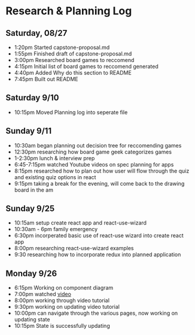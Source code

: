 
# Research & Planning Log

## Saturday, 08/27

- 1:20pm Started capstone-proposal.md
- 1:55pm Finished draft of capstone-proposal.md
- 3:00pm Researched board games to reccomend
- 4:15pm Initial list of board games to reccomend generated
- 4:40pm Added Why do this section to README
- 7:45pm Built out README

## Saturday 9/10

- 10:15pm Moved Planning log into seperate file

## Sunday 9/11

- 10:30am began planning out decision tree for reccomending games
- 12:30pm researching how board game geek categorizes games
- 1-2:30pm lunch & interview prep
- 6:45-7:15pm watched Youtube videos on spec planning for apps
- 8:15pm researched how to plan out how user will flow through the quiz and existing quiz options in react
- 9:15pm taking a break for the evening, will come back to the drawing board in the am

## Sunday 9/25

- 10:15am setup create react app and react-use-wizard
- 10:30am - 6pm family emergency
- 6:30pm incorperated basic use of react-use wizard into create react app
- 8:00pm researching react-use-wizard examples
- 9:30 researching how to incorporate redux into planned application

## Monday 9/26

- 6:15pm Working on component diagram
- 7:00pm watched [video](https://www.youtube.com/watch?v=evDxlqnsxXc)
- 8:00pm working through video tutorial
- 9:30pm working on updating video tutorial
- 10:00pm can navigate through the various pages, now working on updating state
- 10:15pm State is successfully updating
